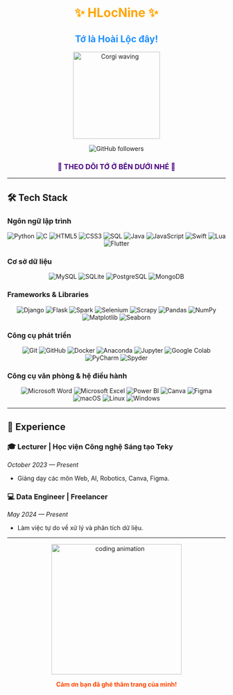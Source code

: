 <h1 align='center'><b style="color:#FFA500">✨ HLocNine ✨</b></h1>
<h2 align='center' style="color:#1E90FF">Tớ là Hoài Lộc đây!</h2>

<p align="center">
  <img src="https://media.giphy.com/media/xTiTnuhyBF54B852nK/giphy.gif" width="200" alt="Corgi waving" />
</p>

<p align="center">
  <img src="https://img.shields.io/github/followers/HoaiLoc9?label=Follow&style=social" alt="GitHub followers" />
</p>

<h3 align='center' style="color:#4B0082">👋 THEO DÕI TỚ Ở BÊN DƯỚI NHÉ 👋</h3>

---

## 🛠 Tech Stack

### **Ngôn ngữ lập trình**  
<p align="center">
  <img src="https://img.shields.io/badge/-Python-333?style=flat&logo=python" alt="Python" />
  <img src="https://img.shields.io/badge/-C-333?style=flat&logo=c" alt="C" />
  <img src="https://img.shields.io/badge/-HTML5-333?style=flat&logo=html5" alt="HTML5" />
  <img src="https://img.shields.io/badge/-CSS3-333?style=flat&logo=css3&logoColor=1572B6" alt="CSS3" />
  <img src="https://img.shields.io/badge/-SQL-333?style=flat&logo=sql" alt="SQL" />
  <img src="https://img.shields.io/badge/-Java-333?style=flat&logo=java" alt="Java" />
  <img src="https://img.shields.io/badge/-JavaScript-333?style=flat&logo=javascript" alt="JavaScript" />
  <img src="https://img.shields.io/badge/-Swift-333?style=flat&logo=swift" alt="Swift" />
  <img src="https://img.shields.io/badge/-Lua-333?style=flat&logo=lua" alt="Lua" />
  <img src="https://img.shields.io/badge/-Flutter-333?style=flat&logo=flutter" alt="Flutter" />
</p>

### **Cơ sở dữ liệu**  
<p align="center">
  <img src="https://img.shields.io/badge/-MySQL-333?style=flat&logo=mysql" alt="MySQL" />
  <img src="https://img.shields.io/badge/-SQLite-333?style=flat&logo=sqlite" alt="SQLite" />
  <img src="https://img.shields.io/badge/-PostgreSQL-333?style=flat&logo=postgresql" alt="PostgreSQL" />
  <img src="https://img.shields.io/badge/-MongoDB-333?style=flat&logo=mongodb" alt="MongoDB" />
</p>

### **Frameworks & Libraries**  
<p align="center">
  <img src="https://img.shields.io/badge/-Django-333?style=flat&logo=django" alt="Django" />
  <img src="https://img.shields.io/badge/-Flask-333?style=flat&logo=flask" alt="Flask" />
  <img src="https://img.shields.io/badge/-Spark-333?style=flat&logo=spark" alt="Spark" />
  <img src="https://img.shields.io/badge/-Selenium-333?style=flat&logo=selenium" alt="Selenium" />
  <img src="https://img.shields.io/badge/-Scrapy-333?style=flat&logo=scrapy" alt="Scrapy" />
  <img src="https://img.shields.io/badge/-Pandas-333?style=flat&logo=pandas" alt="Pandas" />
  <img src="https://img.shields.io/badge/-NumPy-333?style=flat&logo=numpy" alt="NumPy" />
  <img src="https://img.shields.io/badge/-Matplotlib-333?style=flat&logo=matplotlib" alt="Matplotlib" />
  <img src="https://img.shields.io/badge/-Seaborn-333?style=flat&logo=seaborn" alt="Seaborn" />
</p>

### **Công cụ phát triển**  
<p align="center">
  <img src="https://img.shields.io/badge/-Git-333?style=flat&logo=git" alt="Git" />
  <img src="https://img.shields.io/badge/-GitHub-333?style=flat&logo=github" alt="GitHub" />
  <img src="https://img.shields.io/badge/-Docker-333?style=flat&logo=docker" alt="Docker" />
  <img src="https://img.shields.io/badge/-Anaconda-333?style=flat&logo=anaconda" alt="Anaconda" />
  <img src="https://img.shields.io/badge/-Jupyter-333?style=flat&logo=jupyter" alt="Jupyter" />
  <img src="https://img.shields.io/badge/-Google%20Colab-333?style=flat&logo=googlecolab" alt="Google Colab" />
  <img src="https://img.shields.io/badge/-PyCharm-333?style=flat&logo=pycharm" alt="PyCharm" />
  <img src="https://img.shields.io/badge/-Spyder-333?style=flat&logo=spyder" alt="Spyder" />
</p>

### **Công cụ văn phòng & hệ điều hành**  
<p align="center">
  <img src="https://img.shields.io/badge/-Microsoft%20Word-333?style=flat&logo=microsoftword" alt="Microsoft Word" />
  <img src="https://img.shields.io/badge/-Microsoft%20Excel-333?style=flat&logo=microsoftexcel" alt="Microsoft Excel" />
  <img src="https://img.shields.io/badge/-Power%20BI-333?style=flat&logo=powerbi" alt="Power BI" />
  <img src="https://img.shields.io/badge/-Canva-333?style=flat&logo=canva" alt="Canva" />
  <img src="https://img.shields.io/badge/-Figma-333?style=flat&logo=figma" alt="Figma" />
  <img src="https://img.shields.io/badge/-macOS-333?style=flat&logo=apple" alt="macOS" />
  <img src="https://img.shields.io/badge/-Linux-333?style=flat&logo=linux" alt="Linux" />
  <img src="https://img.shields.io/badge/-Windows-333?style=flat&logo=windows" alt="Windows" />
</p>

---

## 💼 Experience

### 🎓 Lecturer | Học viện Công nghệ Sáng tạo Teky  
*October 2023 — Present*  
- Giảng dạy các môn Web, AI, Robotics, Canva, Figma.

### 💻 Data Engineer | Freelancer  
*May 2024 — Present*  
- Làm việc tự do về xử lý và phân tích dữ liệu.

---

<p align="center">
  <img src="https://media.giphy.com/media/3o7aD4cy9buCWf4fdG/giphy.gif" width="300" alt="coding animation" />
</p>

<p align="center">
  <b style="color:#FF4500">Cảm ơn bạn đã ghé thăm trang của mình!</b>
</p>
